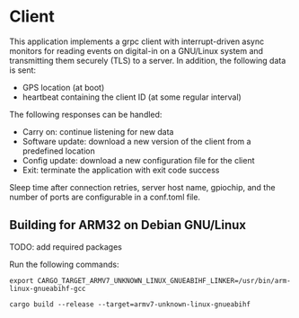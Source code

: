 # Client

This application implements a grpc client with interrupt-driven async
monitors for reading events on digital-in on a GNU/Linux system and
transmitting them securely (TLS) to a server. In addition, the
following data is sent:

- GPS location (at boot)
- heartbeat containing the client ID (at some regular interval)

The following responses can be handled:

- Carry on: continue listening for new data
- Software update: download a new version of the client from a predefined location
- Config update: download a new configuration file for the client
- Exit: terminate the application with exit code success

Sleep time after connection retries, server host name, gpiochip, and
the number of ports are configurable in a conf.toml file.

## Building for ARM32 on Debian GNU/Linux

TODO: add required packages

Run the following commands:

```
export CARGO_TARGET_ARMV7_UNKNOWN_LINUX_GNUEABIHF_LINKER=/usr/bin/arm-linux-gnueabihf-gcc

cargo build --release --target=armv7-unknown-linux-gnueabihf
```
